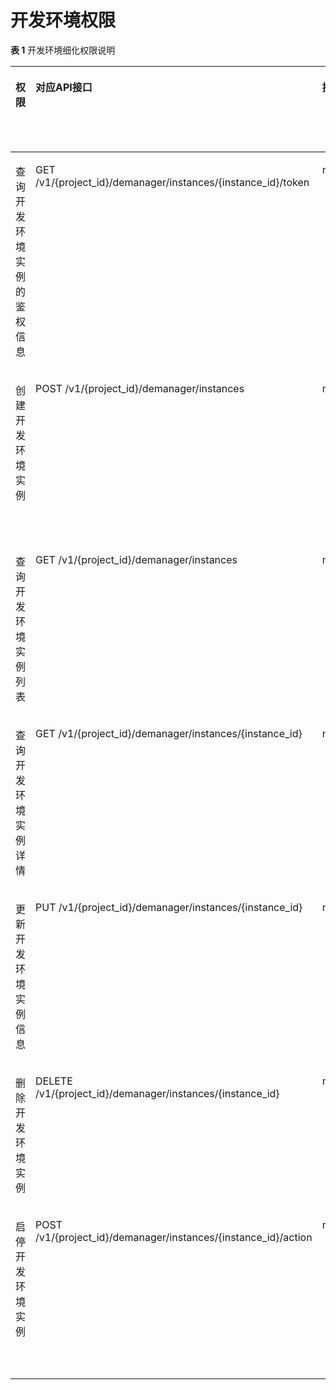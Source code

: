 # 开发环境权限<a name="modelarts_03_0162"></a>

**表 1**  开发环境细化权限说明

<a name="table46847342557"></a>
<table><thead align="left"><tr id="zh-cn_topic_0161309192_row199955416231"><th class="cellrowborder" valign="top" width="20.02%" id="mcps1.2.7.1.1"><p id="p1360513218173"><a name="p1360513218173"></a><a name="p1360513218173"></a>权限</p>
</th>
<th class="cellrowborder" valign="top" width="21.98%" id="mcps1.2.7.1.2"><p id="zh-cn_topic_0161309192_p610676142414"><a name="zh-cn_topic_0161309192_p610676142414"></a><a name="zh-cn_topic_0161309192_p610676142414"></a>对应API接口</p>
</th>
<th class="cellrowborder" valign="top" width="22%" id="mcps1.2.7.1.3"><p id="zh-cn_topic_0161309192_p2995114142313"><a name="zh-cn_topic_0161309192_p2995114142313"></a><a name="zh-cn_topic_0161309192_p2995114142313"></a>授权项</p>
</th>
<th class="cellrowborder" valign="top" width="22%" id="mcps1.2.7.1.4"><p id="zh-cn_topic_0161309192_p22251522192418"><a name="zh-cn_topic_0161309192_p22251522192418"></a><a name="zh-cn_topic_0161309192_p22251522192418"></a>依赖的授权项</p>
</th>
<th class="cellrowborder" valign="top" width="7.000000000000001%" id="mcps1.2.7.1.5"><p id="p1738155825410"><a name="p1738155825410"></a><a name="p1738155825410"></a>IAM项目</p>
</th>
<th class="cellrowborder" valign="top" width="7.000000000000001%" id="mcps1.2.7.1.6"><p id="p1422910075513"><a name="p1422910075513"></a><a name="p1422910075513"></a>企业项目</p>
</th>
</tr>
</thead>
<tbody><tr id="row1133031753211"><td class="cellrowborder" valign="top" width="20.02%" headers="mcps1.2.7.1.1 "><p id="zh-cn_topic_0161309192_p399618432316"><a name="zh-cn_topic_0161309192_p399618432316"></a><a name="zh-cn_topic_0161309192_p399618432316"></a>查询开发环境实例的鉴权信息</p>
</td>
<td class="cellrowborder" valign="top" width="21.98%" headers="mcps1.2.7.1.2 "><p id="p87981016172215"><a name="p87981016172215"></a><a name="p87981016172215"></a>GET /v1/{project_id}/demanager/instances/{instance_id}/token</p>
</td>
<td class="cellrowborder" valign="top" width="22%" headers="mcps1.2.7.1.3 "><p id="zh-cn_topic_0161309192_p29963417231"><a name="zh-cn_topic_0161309192_p29963417231"></a><a name="zh-cn_topic_0161309192_p29963417231"></a>modelarts:notebook:access</p>
</td>
<td class="cellrowborder" valign="top" width="22%" headers="mcps1.2.7.1.4 "><p id="p16858523920"><a name="p16858523920"></a><a name="p16858523920"></a>-</p>
</td>
<td class="cellrowborder" valign="top" width="7.000000000000001%" headers="mcps1.2.7.1.5 "><p id="p18708145132515"><a name="p18708145132515"></a><a name="p18708145132515"></a>√</p>
</td>
<td class="cellrowborder" valign="top" width="7.000000000000001%" headers="mcps1.2.7.1.6 "><p id="p471911582517"><a name="p471911582517"></a><a name="p471911582517"></a>√</p>
</td>
</tr>
<tr id="row469743813322"><td class="cellrowborder" valign="top" width="20.02%" headers="mcps1.2.7.1.1 "><p id="zh-cn_topic_0161309192_p1099510419236"><a name="zh-cn_topic_0161309192_p1099510419236"></a><a name="zh-cn_topic_0161309192_p1099510419236"></a>创建开发环境实例</p>
</td>
<td class="cellrowborder" valign="top" width="21.98%" headers="mcps1.2.7.1.2 "><p id="p12466132522210"><a name="p12466132522210"></a><a name="p12466132522210"></a>POST /v1/{project_id}/demanager/instances</p>
</td>
<td class="cellrowborder" valign="top" width="22%" headers="mcps1.2.7.1.3 "><p id="zh-cn_topic_0161309192_p12995124142310"><a name="zh-cn_topic_0161309192_p12995124142310"></a><a name="zh-cn_topic_0161309192_p12995124142310"></a>modelarts:notebook:create</p>
</td>
<td class="cellrowborder" valign="top" width="22%" headers="mcps1.2.7.1.4 "><p id="p1549163042817"><a name="p1549163042817"></a><a name="p1549163042817"></a>obs:bucket:CreateBucket</p>
<p id="p113061738172815"><a name="p113061738172815"></a><a name="p113061738172815"></a>obs:bucket:ListBucket</p>
<p id="p652685314187"><a name="p652685314187"></a><a name="p652685314187"></a>obs:bucket:ListAllMyBuckets</p>
<p id="p1630615384285"><a name="p1630615384285"></a><a name="p1630615384285"></a>obs:bucket:HeadBucket</p>
<p id="p930617384283"><a name="p930617384283"></a><a name="p930617384283"></a>obs:object:GetObject</p>
<p id="p53061382286"><a name="p53061382286"></a><a name="p53061382286"></a>obs:object:PutObject</p>
<p id="p4306173811288"><a name="p4306173811288"></a><a name="p4306173811288"></a>obs:object:DeleteObject</p>
</td>
<td class="cellrowborder" valign="top" width="7.000000000000001%" headers="mcps1.2.7.1.5 "><p id="p1973219512256"><a name="p1973219512256"></a><a name="p1973219512256"></a>√</p>
</td>
<td class="cellrowborder" valign="top" width="7.000000000000001%" headers="mcps1.2.7.1.6 "><p id="p2734165132513"><a name="p2734165132513"></a><a name="p2734165132513"></a>√</p>
</td>
</tr>
<tr id="row13828335203214"><td class="cellrowborder" valign="top" width="20.02%" headers="mcps1.2.7.1.1 "><p id="zh-cn_topic_0161309192_p1399514462313"><a name="zh-cn_topic_0161309192_p1399514462313"></a><a name="zh-cn_topic_0161309192_p1399514462313"></a>查询开发环境实例列表</p>
</td>
<td class="cellrowborder" valign="top" width="21.98%" headers="mcps1.2.7.1.2 "><p id="p98021146132218"><a name="p98021146132218"></a><a name="p98021146132218"></a>GET /v1/{project_id}/demanager/instances</p>
</td>
<td class="cellrowborder" valign="top" width="22%" headers="mcps1.2.7.1.3 "><p id="zh-cn_topic_0161309192_p4995194152318"><a name="zh-cn_topic_0161309192_p4995194152318"></a><a name="zh-cn_topic_0161309192_p4995194152318"></a>modelarts:notebook:list</p>
</td>
<td class="cellrowborder" valign="top" width="22%" headers="mcps1.2.7.1.4 "><p id="p129014296559"><a name="p129014296559"></a><a name="p129014296559"></a>-</p>
</td>
<td class="cellrowborder" valign="top" width="7.000000000000001%" headers="mcps1.2.7.1.5 "><p id="p167371758252"><a name="p167371758252"></a><a name="p167371758252"></a>√</p>
</td>
<td class="cellrowborder" valign="top" width="7.000000000000001%" headers="mcps1.2.7.1.6 "><p id="p1173975192516"><a name="p1173975192516"></a><a name="p1173975192516"></a>√</p>
</td>
</tr>
<tr id="zh-cn_topic_0161309192_row1799524142310"><td class="cellrowborder" valign="top" width="20.02%" headers="mcps1.2.7.1.1 "><p id="zh-cn_topic_0161309192_p09951648230"><a name="zh-cn_topic_0161309192_p09951648230"></a><a name="zh-cn_topic_0161309192_p09951648230"></a>查询开发环境实例详情</p>
</td>
<td class="cellrowborder" valign="top" width="21.98%" headers="mcps1.2.7.1.2 "><p id="p12224125316225"><a name="p12224125316225"></a><a name="p12224125316225"></a>GET /v1/{project_id}/demanager/instances/{instance_id}</p>
</td>
<td class="cellrowborder" valign="top" width="22%" headers="mcps1.2.7.1.3 "><p id="zh-cn_topic_0161309192_p139951646235"><a name="zh-cn_topic_0161309192_p139951646235"></a><a name="zh-cn_topic_0161309192_p139951646235"></a>modelarts:notebook:get</p>
</td>
<td class="cellrowborder" valign="top" width="22%" headers="mcps1.2.7.1.4 "><p id="p10876343142813"><a name="p10876343142813"></a><a name="p10876343142813"></a>-</p>
</td>
<td class="cellrowborder" valign="top" width="7.000000000000001%" headers="mcps1.2.7.1.5 "><p id="p12743145182520"><a name="p12743145182520"></a><a name="p12743145182520"></a>√</p>
</td>
<td class="cellrowborder" valign="top" width="7.000000000000001%" headers="mcps1.2.7.1.6 "><p id="p474518518252"><a name="p474518518252"></a><a name="p474518518252"></a>√</p>
</td>
</tr>
<tr id="zh-cn_topic_0161309192_row2995248235"><td class="cellrowborder" valign="top" width="20.02%" headers="mcps1.2.7.1.1 "><p id="zh-cn_topic_0161309192_p499544182311"><a name="zh-cn_topic_0161309192_p499544182311"></a><a name="zh-cn_topic_0161309192_p499544182311"></a>更新开发环境实例信息</p>
</td>
<td class="cellrowborder" valign="top" width="21.98%" headers="mcps1.2.7.1.2 "><p id="p13223120172812"><a name="p13223120172812"></a><a name="p13223120172812"></a>PUT /v1/{project_id}/demanager/instances/{instance_id}</p>
</td>
<td class="cellrowborder" valign="top" width="22%" headers="mcps1.2.7.1.3 "><p id="zh-cn_topic_0161309192_p8995134142319"><a name="zh-cn_topic_0161309192_p8995134142319"></a><a name="zh-cn_topic_0161309192_p8995134142319"></a>modelarts:notebook:update</p>
</td>
<td class="cellrowborder" valign="top" width="22%" headers="mcps1.2.7.1.4 "><p id="p0613142811288"><a name="p0613142811288"></a><a name="p0613142811288"></a>-</p>
</td>
<td class="cellrowborder" valign="top" width="7.000000000000001%" headers="mcps1.2.7.1.5 "><p id="p97481572510"><a name="p97481572510"></a><a name="p97481572510"></a>√</p>
</td>
<td class="cellrowborder" valign="top" width="7.000000000000001%" headers="mcps1.2.7.1.6 "><p id="p14750165152511"><a name="p14750165152511"></a><a name="p14750165152511"></a>√</p>
</td>
</tr>
<tr id="zh-cn_topic_0161309192_row3995194112316"><td class="cellrowborder" valign="top" width="20.02%" headers="mcps1.2.7.1.1 "><p id="zh-cn_topic_0161309192_p19996642236"><a name="zh-cn_topic_0161309192_p19996642236"></a><a name="zh-cn_topic_0161309192_p19996642236"></a>删除开发环境实例</p>
</td>
<td class="cellrowborder" valign="top" width="21.98%" headers="mcps1.2.7.1.2 "><p id="p199011214112812"><a name="p199011214112812"></a><a name="p199011214112812"></a>DELETE /v1/{project_id}/demanager/instances/{instance_id}</p>
</td>
<td class="cellrowborder" valign="top" width="22%" headers="mcps1.2.7.1.3 "><p id="zh-cn_topic_0161309192_p3995204142315"><a name="zh-cn_topic_0161309192_p3995204142315"></a><a name="zh-cn_topic_0161309192_p3995204142315"></a>modelarts:notebook:delete</p>
</td>
<td class="cellrowborder" valign="top" width="22%" headers="mcps1.2.7.1.4 "><p id="p1226018529198"><a name="p1226018529198"></a><a name="p1226018529198"></a>-</p>
</td>
<td class="cellrowborder" valign="top" width="7.000000000000001%" headers="mcps1.2.7.1.5 "><p id="p275312542510"><a name="p275312542510"></a><a name="p275312542510"></a>√</p>
</td>
<td class="cellrowborder" valign="top" width="7.000000000000001%" headers="mcps1.2.7.1.6 "><p id="p137557517256"><a name="p137557517256"></a><a name="p137557517256"></a>√</p>
</td>
</tr>
<tr id="zh-cn_topic_0161309192_row9995140238"><td class="cellrowborder" valign="top" width="20.02%" headers="mcps1.2.7.1.1 "><p id="zh-cn_topic_0161309192_p10996140236"><a name="zh-cn_topic_0161309192_p10996140236"></a><a name="zh-cn_topic_0161309192_p10996140236"></a>启停开发环境实例</p>
</td>
<td class="cellrowborder" valign="top" width="21.98%" headers="mcps1.2.7.1.2 "><p id="p691872319286"><a name="p691872319286"></a><a name="p691872319286"></a>POST /v1/{project_id}/demanager/instances/{instance_id}/action</p>
</td>
<td class="cellrowborder" valign="top" width="22%" headers="mcps1.2.7.1.3 "><p id="zh-cn_topic_0161309192_p699624182318"><a name="zh-cn_topic_0161309192_p699624182318"></a><a name="zh-cn_topic_0161309192_p699624182318"></a>modelarts:notebook:action</p>
</td>
<td class="cellrowborder" valign="top" width="22%" headers="mcps1.2.7.1.4 "><p id="p17488154792819"><a name="p17488154792819"></a><a name="p17488154792819"></a>obs:bucket:CreateBucket</p>
<p id="p6489134762811"><a name="p6489134762811"></a><a name="p6489134762811"></a>obs:bucket:ListBucket</p>
<p id="p2905144831817"><a name="p2905144831817"></a><a name="p2905144831817"></a>obs:bucket:ListAllMyBuckets</p>
<p id="p1031518818343"><a name="p1031518818343"></a><a name="p1031518818343"></a>obs:bucket:HeadBucket</p>
<p id="p6489154711285"><a name="p6489154711285"></a><a name="p6489154711285"></a>obs:object:GetObject</p>
<p id="p17489144715289"><a name="p17489144715289"></a><a name="p17489144715289"></a>obs:object:PutObject</p>
<p id="p14489347122811"><a name="p14489347122811"></a><a name="p14489347122811"></a>obs:object:DeleteObject</p>
</td>
<td class="cellrowborder" valign="top" width="7.000000000000001%" headers="mcps1.2.7.1.5 "><p id="p1675845162519"><a name="p1675845162519"></a><a name="p1675845162519"></a>√</p>
</td>
<td class="cellrowborder" valign="top" width="7.000000000000001%" headers="mcps1.2.7.1.6 "><p id="p376115132516"><a name="p376115132516"></a><a name="p376115132516"></a>√</p>
</td>
</tr>
</tbody>
</table>

